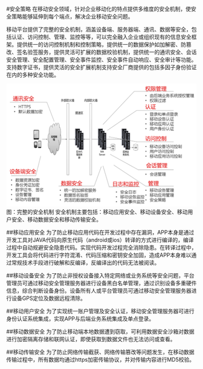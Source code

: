 #安全策略
在移动安全领域，针对企业移动化的特点提供多维度的安全机制，使安全策略能够延伸到每个端点，解决企业移动安全问题。

移动平台提供了完整的安全机制，涵盖设备端、服务器端、通讯、数据等安全，包括认证、访问控制、管理、监控等等，可以完全融入企业或组织现有的信息安全框架。提供统一的访问控制机制和控制策略，提供统一的数据保护如加解密、防篡改、签名验签服务，提供灵活可扩展的数据校验机制，提供统一的通讯安全、会话安全管理、安全配置管理、安全事件监控、安全事件自动响应、安全审计等功能。支持数字证书，提供灵活的安全扩展机制支持安全厂商提供的包括多因子身份验证在内的多种安全功能。

![](/assets/25.png)
                                                                         图：完整的安全机制
安全机制主要包括：移动应用安全、移动设备安全、移动用户安全、移动数据安全和移动传输安全。


##移动应用安全
为了防止移动应用代码在开发过程中存在漏洞，APP本身是通过开发工具对JAVA代码向原生代码（android或ios）转译的方式进行编译的，编译过程中自动规避安全隐患代码。实现代码开发过程完全消除隐患。在转译过程中，开发工具会将代码进行字符混淆、代码压缩和密钥安全加固，造成APP本身难以通过常规技术手段进行破解和反编译，反编译出的代码无法被阅读。

##移动设备安全
为了防止非授权设备接入特定网络或业务系统等安全问题，平台管理员可通过移动安全管理服务器进行设备黑白名单管理，通过识别设备多重硬件信息，综合判断设备身份。设备所有人或平台管理员可通过移动安全管理服务器进行设备GPS定位及数据远程清除。

##移动用户安全
为了实现统一账户管理及安全认证，移动安全管理服务器可进行身份认证系统集成，实现APP与后端业务系统集成及单点登录。

##移动数据安全
为了防止移动端本地数据遭到窃取，可利用数据安全沙箱对数据进行加密隔离存储和联网认证，即使获取到数据文件也无法访问或查看。

##移动传输安全
为了防止网络传输截获、网络传输篡改等问题发生，在移动数据传输过程中，所有数据均通过https加密传输协议，并对传输内容进行MD5校验。





